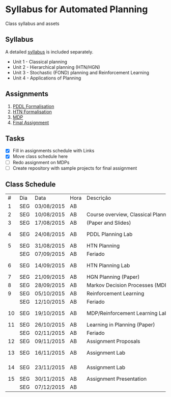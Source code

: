 # Syllabus for Automated Planning
Class syllabus and assets

## Syllabus

A detailed [syllabus](syllabus.md) is included separately. 
- Unit 1 - Classical planning
- Unit 2 - Hierarchical planning (HTN/HGN)
- Unit 3 - Stochastic (FOND) planning and Reinforcement Learning
- Unit 4 - Applications of Planning


## Assignments 

1. [PDDL Formalisation](https://github.com/pucrs-automated-planning/pddl-formalization)
2. [HTN Formalisation](https://github.com/pucrs-automated-planning/htn-formalization)
3. [MDP](https://github.com/pucrs-automated-planning/mdp)
4. [Final Assignment](https://github.com/pucrs-automated-planning/final)

## Tasks
- [x] Fill in assignments schedule with Links
- [x] Move class schedule here
- [ ] Redo assignment on MDPs
- [ ] Create repository with sample projects for final assignment

## Class Schedule

<table>
<tbody>
<tr class="odd">
<td align="left">#</td>
<td align="left">Dia</td>
<td align="left">Data</td>
<td align="left">Hora</td>
<td align="left">Descrição</td>
<td align="left">Atividade</td>
<td align="left">Recursos</td>
</tr>
<tr class="even">
<td align="left"><span id="ctl00_cphTitulo_dgAulas_ctl02_lblAula">1</span></td>
<td align="left"><span id="ctl00_cphTitulo_dgAulas_ctl02_lblDia">SEG</span></td>
<td align="left"><span id="ctl00_cphTitulo_dgAulas_ctl02_lblData">03/08/2015</span></td>
<td align="left"><span id="ctl00_cphTitulo_dgAulas_ctl02_lblHora">AB</span></td>
<td align="left"><span id="ctl00_cphTitulo_dgAulas_ctl02_lblDescricao" class="ms-toolbar" style="display:inline-block;width:400px;"></span></td>
<td align="left"><span id="ctl00_cphTitulo_dgAulas_ctl02_lblAtividade" class="ms-toolbar">Aula</span></td>
<td align="left"><span id="ctl00_cphTitulo_dgAulas_ctl02_lblRecursos"></span></td>
</tr>
<tr class="odd">
<td align="left"><span id="ctl00_cphTitulo_dgAulas_ctl03_lblAula">2</span></td>
<td align="left"><span id="ctl00_cphTitulo_dgAulas_ctl03_lblDia">SEG</span></td>
<td align="left"><span id="ctl00_cphTitulo_dgAulas_ctl03_lblData">10/08/2015</span></td>
<td align="left"><span id="ctl00_cphTitulo_dgAulas_ctl03_lblHora">AB</span></td>
<td align="left"><span id="ctl00_cphTitulo_dgAulas_ctl03_lblDescricao" class="ms-toolbar" style="display:inline-block;width:400px;">Course overview, Classical Planning Refresher</span></td>
<td align="left"><span id="ctl00_cphTitulo_dgAulas_ctl03_lblAtividade" class="ms-toolbar">Aula</span></td>
<td align="left"><span id="ctl00_cphTitulo_dgAulas_ctl03_lblRecursos"></span></td>
</tr>
<tr class="even">
<td align="left"><span id="ctl00_cphTitulo_dgAulas_ctl04_lblAula">3</span></td>
<td align="left"><span id="ctl00_cphTitulo_dgAulas_ctl04_lblDia">SEG</span></td>
<td align="left"><span id="ctl00_cphTitulo_dgAulas_ctl04_lblData">17/08/2015</span></td>
<td align="left"><span id="ctl00_cphTitulo_dgAulas_ctl04_lblHora">AB</span></td>
<td align="left"><span id="ctl00_cphTitulo_dgAulas_ctl04_lblDescricao" class="ms-toolbar" style="display:inline-block;width:400px;">(Paper and Slides)</span></td>
<td align="left"><span id="ctl00_cphTitulo_dgAulas_ctl04_lblAtividade" class="ms-toolbar">Aula</span></td>
<td align="left"><span id="ctl00_cphTitulo_dgAulas_ctl04_lblRecursos"></span></td>
</tr>
<tr class="odd">
<td align="left"><span id="ctl00_cphTitulo_dgAulas_ctl05_lblAula">4</span></td>
<td align="left"><span id="ctl00_cphTitulo_dgAulas_ctl05_lblDia">SEG</span></td>
<td align="left"><span id="ctl00_cphTitulo_dgAulas_ctl05_lblData">24/08/2015</span></td>
<td align="left"><span id="ctl00_cphTitulo_dgAulas_ctl05_lblHora">AB</span></td>
<td align="left"><span id="ctl00_cphTitulo_dgAulas_ctl05_lblDescricao" class="ms-toolbar" style="display:inline-block;width:400px;">PDDL Planning Lab</span></td>
<td align="left"><span id="ctl00_cphTitulo_dgAulas_ctl05_lblAtividade" class="ms-toolbar">Trabalho</span></td>
<td align="left"><span id="ctl00_cphTitulo_dgAulas_ctl05_lblRecursos">Laboratório - 311</span></td>
</tr>
<tr class="even">
<td align="left"><span id="ctl00_cphTitulo_dgAulas_ctl06_lblAula">5</span></td>
<td align="left"><span id="ctl00_cphTitulo_dgAulas_ctl06_lblDia">SEG</span></td>
<td align="left"><span id="ctl00_cphTitulo_dgAulas_ctl06_lblData">31/08/2015</span></td>
<td align="left"><span id="ctl00_cphTitulo_dgAulas_ctl06_lblHora">AB</span></td>
<td align="left"><span id="ctl00_cphTitulo_dgAulas_ctl06_lblDescricao" class="ms-toolbar" style="display:inline-block;width:400px;">HTN Planning</span></td>
<td align="left"><span id="ctl00_cphTitulo_dgAulas_ctl06_lblAtividade" class="ms-toolbar">Aula</span></td>
<td align="left"><span id="ctl00_cphTitulo_dgAulas_ctl06_lblRecursos"></span></td>
</tr>
<tr class="odd">
<td align="left"><span id="ctl00_cphTitulo_dgAulas_ctl07_lblAula"></span></td>
<td align="left"><span id="ctl00_cphTitulo_dgAulas_ctl07_lblDia">SEG</span></td>
<td align="left"><span id="ctl00_cphTitulo_dgAulas_ctl07_lblData">07/09/2015</span></td>
<td align="left"><span id="ctl00_cphTitulo_dgAulas_ctl07_lblHora">AB</span></td>
<td align="left"><span id="ctl00_cphTitulo_dgAulas_ctl07_lblDescricao" class="ms-toolbar" style="display:inline-block;width:400px;">Feriado</span></td>
<td align="left"><span id="ctl00_cphTitulo_dgAulas_ctl07_lblAtividade" class="ms-toolbar">Aula</span></td>
<td align="left"><span id="ctl00_cphTitulo_dgAulas_ctl07_lblRecursos"></span></td>
</tr>
<tr class="even">
<td align="left"><span id="ctl00_cphTitulo_dgAulas_ctl08_lblAula">6</span></td>
<td align="left"><span id="ctl00_cphTitulo_dgAulas_ctl08_lblDia">SEG</span></td>
<td align="left"><span id="ctl00_cphTitulo_dgAulas_ctl08_lblData">14/09/2015</span></td>
<td align="left"><span id="ctl00_cphTitulo_dgAulas_ctl08_lblHora">AB</span></td>
<td align="left"><span id="ctl00_cphTitulo_dgAulas_ctl08_lblDescricao" class="ms-toolbar" style="display:inline-block;width:400px;">HTN Planning Lab</span></td>
<td align="left"><span id="ctl00_cphTitulo_dgAulas_ctl08_lblAtividade" class="ms-toolbar">Trabalho</span></td>
<td align="left"><span id="ctl00_cphTitulo_dgAulas_ctl08_lblRecursos">Laboratório - 311</span></td>
</tr>
<tr class="odd">
<td align="left"><span id="ctl00_cphTitulo_dgAulas_ctl09_lblAula">7</span></td>
<td align="left"><span id="ctl00_cphTitulo_dgAulas_ctl09_lblDia">SEG</span></td>
<td align="left"><span id="ctl00_cphTitulo_dgAulas_ctl09_lblData">21/09/2015</span></td>
<td align="left"><span id="ctl00_cphTitulo_dgAulas_ctl09_lblHora">AB</span></td>
<td align="left"><span id="ctl00_cphTitulo_dgAulas_ctl09_lblDescricao" class="ms-toolbar" style="display:inline-block;width:400px;">HGN Planning (Paper)</span></td>
<td align="left"><span id="ctl00_cphTitulo_dgAulas_ctl09_lblAtividade" class="ms-toolbar">Aula</span></td>
<td align="left"><span id="ctl00_cphTitulo_dgAulas_ctl09_lblRecursos"></span></td>
</tr>
<tr class="even">
<td align="left"><span id="ctl00_cphTitulo_dgAulas_ctl10_lblAula">8</span></td>
<td align="left"><span id="ctl00_cphTitulo_dgAulas_ctl10_lblDia">SEG</span></td>
<td align="left"><span id="ctl00_cphTitulo_dgAulas_ctl10_lblData">28/09/2015</span></td>
<td align="left"><span id="ctl00_cphTitulo_dgAulas_ctl10_lblHora">AB</span></td>
<td align="left"><span id="ctl00_cphTitulo_dgAulas_ctl10_lblDescricao" class="ms-toolbar" style="display:inline-block;width:400px;">Markov Decision Processes (MDP)</span></td>
<td align="left"><span id="ctl00_cphTitulo_dgAulas_ctl10_lblAtividade" class="ms-toolbar">Aula</span></td>
<td align="left"><span id="ctl00_cphTitulo_dgAulas_ctl10_lblRecursos"></span></td>
</tr>
<tr class="odd">
<td align="left"><span id="ctl00_cphTitulo_dgAulas_ctl11_lblAula">9</span></td>
<td align="left"><span id="ctl00_cphTitulo_dgAulas_ctl11_lblDia">SEG</span></td>
<td align="left"><span id="ctl00_cphTitulo_dgAulas_ctl11_lblData">05/10/2015</span></td>
<td align="left"><span id="ctl00_cphTitulo_dgAulas_ctl11_lblHora">AB</span></td>
<td align="left"><span id="ctl00_cphTitulo_dgAulas_ctl11_lblDescricao" class="ms-toolbar" style="display:inline-block;width:400px;">Reinforcement Learning</span></td>
<td align="left"><span id="ctl00_cphTitulo_dgAulas_ctl11_lblAtividade" class="ms-toolbar">Aula</span></td>
<td align="left"><span id="ctl00_cphTitulo_dgAulas_ctl11_lblRecursos"></span></td>
</tr>
<tr class="even">
<td align="left"><span id="ctl00_cphTitulo_dgAulas_ctl12_lblAula"></span></td>
<td align="left"><span id="ctl00_cphTitulo_dgAulas_ctl12_lblDia">SEG</span></td>
<td align="left"><span id="ctl00_cphTitulo_dgAulas_ctl12_lblData">12/10/2015</span></td>
<td align="left"><span id="ctl00_cphTitulo_dgAulas_ctl12_lblHora">AB</span></td>
<td align="left"><span id="ctl00_cphTitulo_dgAulas_ctl12_lblDescricao" class="ms-toolbar" style="display:inline-block;width:400px;">Feriado</span></td>
<td align="left"><span id="ctl00_cphTitulo_dgAulas_ctl12_lblAtividade" class="ms-toolbar">Aula</span></td>
<td align="left"><span id="ctl00_cphTitulo_dgAulas_ctl12_lblRecursos"></span></td>
</tr>
<tr class="odd">
<td align="left"><span id="ctl00_cphTitulo_dgAulas_ctl13_lblAula">10</span></td>
<td align="left"><span id="ctl00_cphTitulo_dgAulas_ctl13_lblDia">SEG</span></td>
<td align="left"><span id="ctl00_cphTitulo_dgAulas_ctl13_lblData">19/10/2015</span></td>
<td align="left"><span id="ctl00_cphTitulo_dgAulas_ctl13_lblHora">AB</span></td>
<td align="left"><span id="ctl00_cphTitulo_dgAulas_ctl13_lblDescricao" class="ms-toolbar" style="display:inline-block;width:400px;">MDP/Reinforcement Learning Lab</span></td>
<td align="left"><span id="ctl00_cphTitulo_dgAulas_ctl13_lblAtividade" class="ms-toolbar">Trabalho</span></td>
<td align="left"><span id="ctl00_cphTitulo_dgAulas_ctl13_lblRecursos">Laboratório - 311</span></td>
</tr>
<tr class="even">
<td align="left"><span id="ctl00_cphTitulo_dgAulas_ctl14_lblAula">11</span></td>
<td align="left"><span id="ctl00_cphTitulo_dgAulas_ctl14_lblDia">SEG</span></td>
<td align="left"><span id="ctl00_cphTitulo_dgAulas_ctl14_lblData">26/10/2015</span></td>
<td align="left"><span id="ctl00_cphTitulo_dgAulas_ctl14_lblHora">AB</span></td>
<td align="left"><span id="ctl00_cphTitulo_dgAulas_ctl14_lblDescricao" class="ms-toolbar" style="display:inline-block;width:400px;">Learning in Planning (Paper)</span></td>
<td align="left"><span id="ctl00_cphTitulo_dgAulas_ctl14_lblAtividade" class="ms-toolbar">Aula</span></td>
<td align="left"><span id="ctl00_cphTitulo_dgAulas_ctl14_lblRecursos"></span></td>
</tr>
<tr class="odd">
<td align="left"><span id="ctl00_cphTitulo_dgAulas_ctl15_lblAula"></span></td>
<td align="left"><span id="ctl00_cphTitulo_dgAulas_ctl15_lblDia">SEG</span></td>
<td align="left"><span id="ctl00_cphTitulo_dgAulas_ctl15_lblData">02/11/2015</span></td>
<td align="left"><span id="ctl00_cphTitulo_dgAulas_ctl15_lblHora">AB</span></td>
<td align="left"><span id="ctl00_cphTitulo_dgAulas_ctl15_lblDescricao" class="ms-toolbar" style="display:inline-block;width:400px;">Feriado</span></td>
<td align="left"><span id="ctl00_cphTitulo_dgAulas_ctl15_lblAtividade" class="ms-toolbar">Aula</span></td>
<td align="left"><span id="ctl00_cphTitulo_dgAulas_ctl15_lblRecursos"></span></td>
</tr>
<tr class="even">
<td align="left"><span id="ctl00_cphTitulo_dgAulas_ctl16_lblAula">12</span></td>
<td align="left"><span id="ctl00_cphTitulo_dgAulas_ctl16_lblDia">SEG</span></td>
<td align="left"><span id="ctl00_cphTitulo_dgAulas_ctl16_lblData">09/11/2015</span></td>
<td align="left"><span id="ctl00_cphTitulo_dgAulas_ctl16_lblHora">AB</span></td>
<td align="left"><span id="ctl00_cphTitulo_dgAulas_ctl16_lblDescricao" class="ms-toolbar" style="display:inline-block;width:400px;">Assignment Proposals</span></td>
<td align="left"><span id="ctl00_cphTitulo_dgAulas_ctl16_lblAtividade" class="ms-toolbar">Trabalho</span></td>
<td align="left"><span id="ctl00_cphTitulo_dgAulas_ctl16_lblRecursos"></span></td>
</tr>
<tr class="odd">
<td align="left"><span id="ctl00_cphTitulo_dgAulas_ctl17_lblAula">13</span></td>
<td align="left"><span id="ctl00_cphTitulo_dgAulas_ctl17_lblDia">SEG</span></td>
<td align="left"><span id="ctl00_cphTitulo_dgAulas_ctl17_lblData">16/11/2015</span></td>
<td align="left"><span id="ctl00_cphTitulo_dgAulas_ctl17_lblHora">AB</span></td>
<td align="left"><span id="ctl00_cphTitulo_dgAulas_ctl17_lblDescricao" class="ms-toolbar" style="display:inline-block;width:400px;">Assignment Lab</span></td>
<td align="left"><span id="ctl00_cphTitulo_dgAulas_ctl17_lblAtividade" class="ms-toolbar">Aula</span></td>
<td align="left"><span id="ctl00_cphTitulo_dgAulas_ctl17_lblRecursos">Laboratório - 311</span></td>
</tr>
<tr class="even">
<td align="left"><span id="ctl00_cphTitulo_dgAulas_ctl18_lblAula">14</span></td>
<td align="left"><span id="ctl00_cphTitulo_dgAulas_ctl18_lblDia">SEG</span></td>
<td align="left"><span id="ctl00_cphTitulo_dgAulas_ctl18_lblData">23/11/2015</span></td>
<td align="left"><span id="ctl00_cphTitulo_dgAulas_ctl18_lblHora">AB</span></td>
<td align="left"><span id="ctl00_cphTitulo_dgAulas_ctl18_lblDescricao" class="ms-toolbar" style="display:inline-block;width:400px;">Assignment Lab</span></td>
<td align="left"><span id="ctl00_cphTitulo_dgAulas_ctl18_lblAtividade" class="ms-toolbar">Aula</span></td>
<td align="left"><span id="ctl00_cphTitulo_dgAulas_ctl18_lblRecursos">Laboratório - 310</span></td>
</tr>
<tr class="odd">
<td align="left"><span id="ctl00_cphTitulo_dgAulas_ctl19_lblAula">15</span></td>
<td align="left"><span id="ctl00_cphTitulo_dgAulas_ctl19_lblDia">SEG</span></td>
<td align="left"><span id="ctl00_cphTitulo_dgAulas_ctl19_lblData">30/11/2015</span></td>
<td align="left"><span id="ctl00_cphTitulo_dgAulas_ctl19_lblHora">AB</span></td>
<td align="left"><span id="ctl00_cphTitulo_dgAulas_ctl19_lblDescricao" class="ms-toolbar" style="display:inline-block;width:400px;">Assignment Presentation</span></td>
<td align="left"><span id="ctl00_cphTitulo_dgAulas_ctl19_lblAtividade" class="ms-toolbar">Aula</span></td>
<td align="left"><span id="ctl00_cphTitulo_dgAulas_ctl19_lblRecursos"></span></td>
</tr>
<tr class="even">
<td align="left"><span id="ctl00_cphTitulo_dgAulas_ctl20_lblAula"></span></td>
<td align="left"><span id="ctl00_cphTitulo_dgAulas_ctl20_lblDia">SEG</span></td>
<td align="left"><span id="ctl00_cphTitulo_dgAulas_ctl20_lblData">07/12/2015</span></td>
<td align="left"><span id="ctl00_cphTitulo_dgAulas_ctl20_lblHora">AB</span></td>
<td align="left"><span id="ctl00_cphTitulo_dgAulas_ctl20_lblDescricao" class="ms-toolbar" style="display:inline-block;width:400px;"></span></td>
<td align="left"><span id="ctl00_cphTitulo_dgAulas_ctl20_lblAtividade" class="ms-toolbar">Aula</span></td>
<td align="left"><span id="ctl00_cphTitulo_dgAulas_ctl20_lblRecursos"></span></td>
</tr>
</tbody>
</table>
